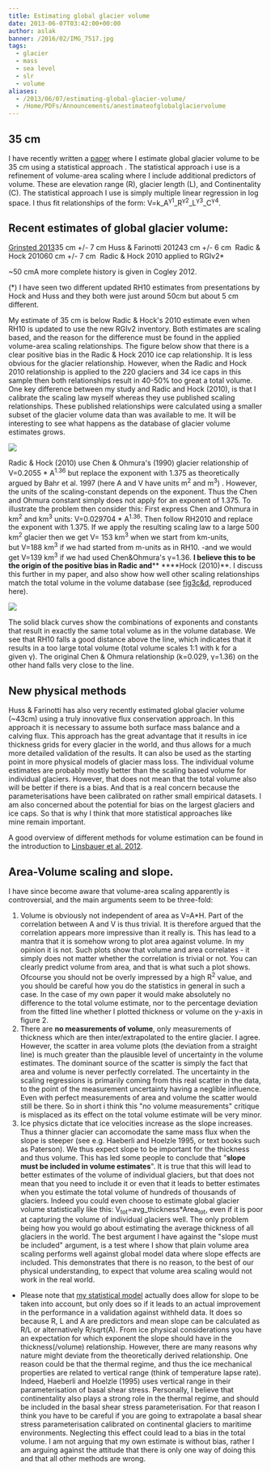 ```yaml
---
title: Estimating global glacier volume
date: 2013-06-07T03:42:00+00:00
author: aslak
banner: /2016/02/IMG_7517.jpg
tags:
  - glacier
  - mass
  - sea level
  - slr
  - volume
aliases:
  - /2013/06/07/estimating-global-glacier-volume/
  - /Home/PDFs/Announcements/anestimateofglobalglaciervolume
---
```

## 35 cm

I have recently written a [paper](/Home/PDFs/Announcements/anestimateofglobalglaciervolume) where I estimate global glacier volume to be 35 cm using a statistical approach . The statistical approach i use is a refinement of volume-area scaling where I include additional predictors of volume. These are elevation range (R), glacier length (L), and Continentality (C). The statistical approach I use is simply multiple linear regression in log space. I thus fit relationships of the form: V=k_A<sup>γ1</sup>_R<sup>γ2</sup>_L<sup>γ3</sup>_C<sup>γ4</sup>.

## Recent estimates of global glacier volume:

[Grinsted 2013](/Home/PDFs/Announcements/anestimateofglobalglaciervolume)35 cm +/- 7 cm Huss & Farinotti 201243 cm +/- 6 cm  Radic & Hock 201060 cm +/- 7 cm  Radic & Hock 2010 applied to RGIv2*
  
~50 cmA more complete history is given in Cogley 2012.
  
(*) I have seen two different updated RH10 estimates from presentations by Hock and Huss and they both were just around 50cm but about 5 cm different.
  
My estimate of 35 cm is below Radic & Hock's 2010 estimate even when RH10 is updated to use the new RGIv2 inventory. Both estimates are scaling based, and the reason for the difference must be found in the applied volume-area scaling relationships. The figure below show that there is a clear positive bias in the Radic & Hock 2010 ice cap relationship. It is less obvious for the glacier relationship. However, when the Radic and Hock 2010 relationship is applied to the 220 glaciers and 34 ice caps in this sample then both relationships result in 40-50% too great a total volume. One key difference between my study and Radic and Hock (2010), is that I calibrate the scaling law myself whereas they use published scaling relationships. These published relationships were calculated using a smaller subset of the glacier volume data than was available to me. It will be interesting to see what happens as the database of glacier volume estimates grows.
  
![](/2016/02/fig220-20AreaVolume20small.png)
  
Radic & Hock (2010) use Chen & Ohmura's (1990) glacier relationship of V=0.2055 * A<sup>1.36</sup> but replace the exponent with 1.375 as theoretically argued by Bahr et al. 1997 (here A and V have units m<sup>2</sup> and m<sup>3</sup>) . However, the units of the scaling-constant depends on the exponent. Thus the Chen and Ohmura constant simply does not apply for an exponent of 1.375. To illustrate the problem then consider this: First express Chen and Ohmura in km<sup>2</sup> and km<sup>3</sup> units: V=0.029704 * A<sup>1.36</sup>. Then follow RH2010 and replace the exponent with 1.375. If we apply the resulting scaling law to a large 500 km<sup>2</sup> glacier then we get V= 153 km<sup>3</sup> when we start from km-units, but V=188 km<sup>3</sup> if we had started from m-units as in RH10. -and we would get V=139 km<sup>3</sup> if we had used Chen&Ohmura's γ=1.36. **I believe this to be the origin of the positive bias in Radic and**** ****Hock (2010)**. I discuss this further in my paper, and also show how well other scaling relationships match the total volume in the volume database (see [fig3c&d](/Home/PDFs/Announcements/anestimateofglobalglaciervolume), reproduced here).
  
![](/2016/02/fig320-avscalingfig20small.png)
  
The solid black curves show the combinations of exponents and constants that result in exactly the same total volume as in the volume database. We see that RH10 falls a good distance above the line, which indicates that it results in a too large total volume (total volume scales 1:1 with k for a given γ). The original Chen & Ohmura relationship (k=0.029, γ=1.36) on the other hand falls very close to the line.

## **New physical methods**

Huss & Farinotti has also very recently estimated global glacier volume (~43cm) using a truly innovative flux conservation approach. In this approach it is necessary to assume both surface mass balance and a calving flux. This approach has the great advantage that it results in ice thickness grids for every glacier in the world, and thus allows for a much more detailed validation of the results. It can also be used as the starting point in more physical models of glacier mass loss. The individual volume estimates are probably mostly better than the scaling based volume for individual glaciers. However, that does not mean that the total volume also will be better if there is a bias. And that is a real concern because the parameterisations have been calibrated on rather small empirical datasets. I am also concerned about the potential for bias on the largest glaciers and ice caps. So that is why I think that more statistical approaches like mine remain important.

A good overview of different methods for volume estimation can be found in the introduction to [Linsbauer et al. 2012](http://dx.doi.org/10.1029/2011JF002313).

## Area-Volume scaling and slope.

I have since become aware that volume-area scaling apparently is controversial, and the main arguments seem to be three-fold:

  1. Volume is obviously not independent of area as V=A*H. Part of the correlation between A and V is thus trivial. It is therefore argued that the correlation appears more impressive than it really is. This has lead to a mantra that it is somehow wrong to plot area against volume. In my opinion it is not. Such plots show that volume and area correlates - it simply does not matter whether the correlation is trivial or not. You can clearly predict volume from area, and that is what such a plot shows. Ofcourse you should not be overly impressed by a high R<sup>2</sup> value, and you should be careful how you do the statistics in general in such a case. In the case of my own paper it would make absolutely no difference to the total volume estimate, nor to the percentage deviation from the fitted line whether I plotted thickness or volume on the y-axis in figure 2.
  2. There are **no measurements of volume**, only measurements of thickness which are then inter/extrapolated to the entire glacier. I agree. However, the scatter in area volume plots (the deviation from a straight line) is much greater than the plausible level of uncertainty in the volume estimates. The dominant source of the scatter is simply the fact that area and volume is never perfectly correlated. The uncertainty in the scaling regressions is primarily coming from this real scatter in the data, to the point of the measurement uncertainty having a neglible influence. Even with perfect measurements of area and volume the scatter would still be there. So in short i think this "no volume measurements" critique is misplaced as its effect on the total volume estimate will be very minor.
  3. Ice physics dictate that ice velocities increase as the slope increases. Thus a thinner glacier can accomodate the same mass flux when the slope is steeper (see e.g. Haeberli and Hoelzle 1995, or text books such as Paterson). We thus expect slope to be important for the thickness and thus volume. This has led some people to conclude that "**slope must be included in volume estimates**". It is true that this will lead to better estimates of the volume of individual glaciers, but that does not mean that you need to include it or even that it leads to better estimates when you estimate the total volume of hundreds of thousands of glaciers. Indeed you could even choose to estimate global glacier volume statistically like this: V<sub>tot</sub>=avg_thickness*Area<sub>tot</sub>, even if it is poor at capturing the volume of individual glaciers well. The only problem being how you would go about estimating the average thickness of all glaciers in the world. The best argument I have against the "slope must be included" argument, is a test where I show that plain volume area scaling performs well against global model data where slope effects are included. This demonstrates that there is no reason, to the best of our physical understanding, to expect that volume area scaling would not work in the real world.

  * Please note that [my statistical model](/Home/PDFs/Announcements/anestimateofglobalglaciervolume) actually does allow for slope to be taken into account, but only does so if it leads to an actual improvement in the performance in a validation against withheld data. It does so because R, L and A are predictors and mean slope can be calculated as R/L or alternatively R/sqrt(A). From ice physical considerations you have an expectation for which exponent the slope should have in the thickness(/volume) relationship. However, there are many reasons why nature might deviate from the theoretically derived relationship. One reason could be that the thermal regime, and thus the ice mechanical properties are related to vertical range (think of temperature lapse rate). Indeed, Haeberli and Hoelzle (1995) uses vertical range in their parameterisation of basal shear stress. Personally, I believe that continentality also plays a strong role in the thermal regime, and should be included in the basal shear stress parameterisation. For that reason I think you have to be careful if you are going to extrapolate a basal shear stress parameterisation calibrated on continental glaciers to maritime environments. Neglecting this effect could lead to a bias in the total volume. I am not arguing that my own estimate is without bias, rather I am arguing against the attitude that there is only one way of doing this and that all other methods are wrong.
